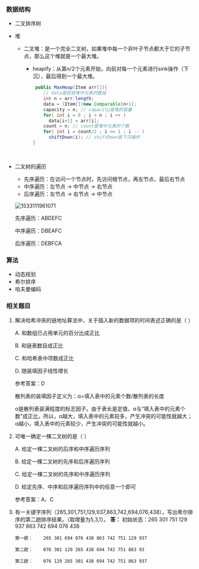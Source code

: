 ### 数据结构

- 二叉排序树

- 堆

  - 二叉堆：是一个完全二叉树，如果堆中每一个非叶子节点都大于它的子节点，那么这个堆就是一个最大堆。

    - heapify：从第n/2个元素开始，向前对每一个元素进行sink操作（下沉），最后得到一个最大堆。

      ```java
       public MaxHeap(Item arr[]){
          // data是存放堆中元素的数组
          int n = arr.length;
          data = (Item[])new Comparable[n+1];
          capacity = n; // capacity是堆的容量
          for( int i = 0 ; i < n ; i ++ )
          	data[i+1] = arr[i];
          count = n; // count是堆中元素的个数
          for( int i = count/2 ; i >= 1 ; i -- )
          	shiftDown(i); // shiftDown是下沉操作
      }
      ```

      ​

- 二叉树的遍历

  - 先序遍历：在访问一个节点时，先访问根节点，再左节点，最后右节点
  - 中序遍历：左节点 -> 中节点 -> 右节点
  - 后序遍历：左节点 -> 右节点 -> 中节点

  ![1533111961071](D:\ProgramLearning\笔记\笔试面试\assets\1533111961071.png)

  先序遍历：ABDEFC

  中序遍历：DBEAFC

  后序遍历：DEBFCA





### 算法

- 动态规划
- 希尔排序
- 哈夫曼编码



### 相关题目

1. 解决哈希冲突的链地址算法中，关于插入新的数据项的时间表述正确的是（  ）  

      A.  和数组已占用单元的百分比成正比  

      B.  和链表数目成正比  

      C.  和哈希表中项数成正比  

      D.  随装填因子线性增长  

      参考答案：D  

      散列表的装填因子定义为：α=填入表中的元素个数/散列表的长度  

      α是散列表装满程度的标志因子。由于表长是定值，α与“填入表中的元素个数”成正比，所以，α越大，填入表中的元素较多，产生冲突的可能性就越大；α越小，填入表中的元素较少，产生冲突的可能性就越小。

2. 可唯一确定一棵二叉树的是（  ）  

      A.  给定一棵二叉树的后序和中序遍历序列  

      B.  给定一棵二叉树的先序和后序遍历序列  

      C.  给定一棵二叉树的先序和中序遍历序列  

      D.  给定先序、中序和后序遍历序列中的任意一个即可  

      参考答案：A、C

3. 有一关键字序列（265,301,751,129,937,863,742,694,076,438），写出希尔排序的第二趟排序结果。（取增量为5,3,1）。
       **答：**
       初始状态：265 301 751 129 937 863 742 694 076 438

       第一趟：    265 301 694 076 438 863 742 751 129 937
        
       第二趟：    076 301 129 265 438 694 742 751 863 93
        
       第三趟：    076 129 265 301 438 694 742 751 863 937